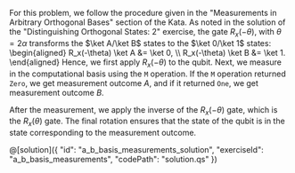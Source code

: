 For this problem, we follow the procedure given in the "Measurements in Arbitrary Orthogonal Bases" section of the Kata.
As noted in the solution of the "Distinguishing Orthogonal States: 2" exercise, the gate $R_x(-\theta)$, with $\theta = 2\alpha$ transforms the $\ket A/\ket B$ states to the $\ket 0/\ket 1$ states:
\begin{aligned}
R_x(-\theta) \ket A &= \ket 0, \\\\
R_x(-\theta) \ket B &= \ket 1.
\end{aligned}
Hence, we first apply $R_x(-\theta)$ to the qubit. Next, we measure in the computational basis using the `M` operation.
If the `M` operation returned `Zero`, we get measurement outcome $A$, and if it returned `One`, we get measurement outcome $B$.

After the measurement, we apply the inverse of the $R_x(-\theta)$ gate, which is the $R_x(\theta)$ gate.
The final rotation ensures that the state of the qubit is in the state corresponding to the measurement outcome.

@[solution]({
    "id": "a_b_basis_measurements_solution",
    "exerciseId": "a_b_basis_measurements",
    "codePath": "solution.qs"
})
